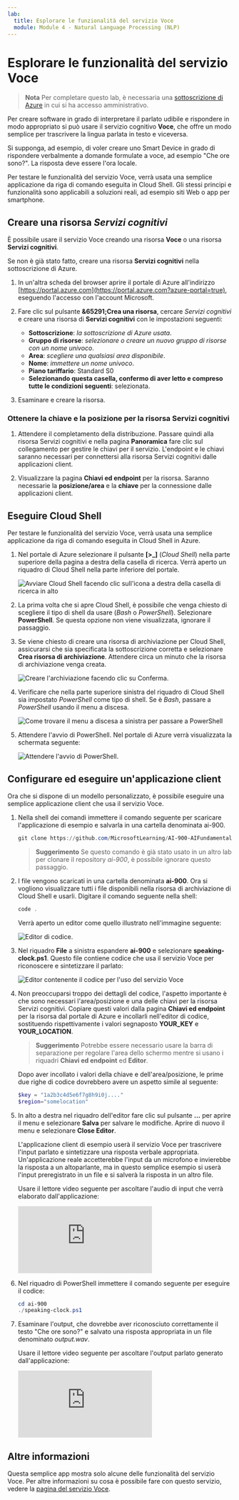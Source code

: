 ```yaml
---
lab:
  title: Esplorare le funzionalità del servizio Voce
  module: Module 4 - Natural Language Processing (NLP)
---
```


# <a name="explore-speech"></a>Esplorare le funzionalità del servizio Voce

> **Nota** Per completare questo lab, è necessaria una [sottoscrizione di Azure](https://azure.microsoft.com/free?azure-portal=true) in cui si ha accesso amministrativo.

Per creare software in grado di interpretare il parlato udibile e rispondere in modo appropriato si può usare il servizio cognitivo **Voce**, che offre un modo semplice per trascrivere la lingua parlata in testo e viceversa.

Si supponga, ad esempio, di voler creare uno Smart Device in grado di rispondere verbalmente a domande formulate a voce, ad esempio "Che ore sono?". La risposta deve essere l'ora locale.

Per testare le funzionalità del servizio Voce, verrà usata una semplice applicazione da riga di comando eseguita in Cloud Shell. Gli stessi principi e funzionalità sono applicabili a soluzioni reali, ad esempio siti Web o app per smartphone.

## <a name="create-a-cognitive-services-resource"></a>Creare una risorsa *Servizi cognitivi*

È possibile usare il servizio Voce creando una risorsa **Voce** o una risorsa **Servizi cognitivi**.

Se non è già stato fatto, creare una risorsa **Servizi cognitivi** nella sottoscrizione di Azure.

1. In un'altra scheda del browser aprire il portale di Azure all'indirizzo [https://portal.azure.com](https://portal.azure.com?azure-portal=true), eseguendo l'accesso con l'account Microsoft.

1. Fare clic sul pulsante **&65291;Crea una risorsa**, cercare *Servizi cognitivi* e creare una risorsa di **Servizi cognitivi** con le impostazioni seguenti:
    - **Sottoscrizione**: *la sottoscrizione di Azure usata*.
    - **Gruppo di risorse**: *selezionare o creare un nuovo gruppo di risorse con un nome univoco*.
    - **Area**: *scegliere una qualsiasi area disponibile*.
    - **Nome**: *immettere un nome univoco*.
    - **Piano tariffario**: Standard S0
    - **Selezionando questa casella, confermo di aver letto e compreso tutte le condizioni seguenti**: selezionata.

1. Esaminare e creare la risorsa.

### <a name="get-the-key-and-location-for-your-cognitive-services-resource"></a>Ottenere la chiave e la posizione per la risorsa Servizi cognitivi

1. Attendere il completamento della distribuzione. Passare quindi alla risorsa Servizi cognitivi e nella pagina **Panoramica** fare clic sul collegamento per gestire le chiavi per il servizio. L'endpoint e le chiavi saranno necessari per connettersi alla risorsa Servizi cognitivi dalle applicazioni client.

1. Visualizzare la pagina **Chiavi ed endpoint** per la risorsa. Saranno necessarie la **posizione/area** e la **chiave** per la connessione dalle applicazioni client.

## <a name="run-cloud-shell"></a>Eseguire Cloud Shell

Per testare le funzionalità del servizio Voce, verrà usata una semplice applicazione da riga di comando eseguita in Cloud Shell in Azure.

1. Nel portale di Azure selezionare il pulsante **[>_]** (*Cloud Shell*) nella parte superiore della pagina a destra della casella di ricerca. Verrà aperto un riquadro di Cloud Shell nella parte inferiore del portale.

    ![Avviare Cloud Shell facendo clic sull'icona a destra della casella di ricerca in alto](media/recognize-synthesize-speech/powershell-portal-guide-1.png)

1. La prima volta che si apre Cloud Shell, è possibile che venga chiesto di scegliere il tipo di shell da usare (*Bash* o *PowerShell*). Selezionare **PowerShell**. Se questa opzione non viene visualizzata, ignorare il passaggio.  

1. Se viene chiesto di creare una risorsa di archiviazione per Cloud Shell, assicurarsi che sia specificata la sottoscrizione corretta e selezionare **Crea risorsa di archiviazione**. Attendere circa un minuto che la risorsa di archiviazione venga creata.

    ![Creare l'archiviazione facendo clic su Conferma.](media/recognize-synthesize-speech/powershell-portal-guide-2.png)

1. Verificare che nella parte superiore sinistra del riquadro di Cloud Shell sia impostato *PowerShell* come tipo di shell. Se è *Bash*, passare a *PowerShell* usando il menu a discesa.

    ![Come trovare il menu a discesa a sinistra per passare a PowerShell](media/recognize-synthesize-speech/powershell-portal-guide-3.png)

1. Attendere l'avvio di PowerShell. Nel portale di Azure verrà visualizzata la schermata seguente:  

    ![Attendere l'avvio di PowerShell.](media/recognize-synthesize-speech/powershell-prompt.png)

## <a name="configure-and-run-a-client-application"></a>Configurare ed eseguire un'applicazione client

Ora che si dispone di un modello personalizzato, è possibile eseguire una semplice applicazione client che usa il servizio Voce.

1. Nella shell dei comandi immettere il comando seguente per scaricare l'applicazione di esempio e salvarla in una cartella denominata ai-900.

    ```PowerShell
    git clone https://github.com/MicrosoftLearning/AI-900-AIFundamentals ai-900
    ```

    >**Suggerimento** Se questo comando è già stato usato in un altro lab per clonare il repository *ai-900*, è possibile ignorare questo passaggio.

1. I file vengono scaricati in una cartella denominata **ai-900**. Ora si vogliono visualizzare tutti i file disponibili nella risorsa di archiviazione di Cloud Shell e usarli. Digitare il comando seguente nella shell:

     ```PowerShell
    code .
    ```

    Verrà aperto un editor come quello illustrato nell'immagine seguente:

    ![Editor di codice.](media/recognize-synthesize-speech/powershell-portal-guide-4.png)

1. Nel riquadro **File** a sinistra espandere **ai-900** e selezionare **speaking-clock.ps1**. Questo file contiene codice che usa il servizio Voce per riconoscere e sintetizzare il parlato:

    ![Editor contenente il codice per l'uso del servizio Voce](media/recognize-synthesize-speech/speaking-clock-code.png)

1. Non preoccuparsi troppo dei dettagli del codice, l'aspetto importante è che sono necessari l'area/posizione e una delle chiavi per la risorsa Servizi cognitivi. Copiare questi valori dalla pagina **Chiavi ed endpoint** per la risorsa dal portale di Azure e incollarli nell'editor di codice, sostituendo rispettivamente i valori segnaposto **YOUR_KEY** e **YOUR_LOCATION**.

    > **Suggerimento** Potrebbe essere necessario usare la barra di separazione per regolare l'area dello schermo mentre si usano i riquadri **Chiavi ed endpoint** ed **Editor**.

    Dopo aver incollato i valori della chiave e dell'area/posizione, le prime due righe di codice dovrebbero avere un aspetto simile al seguente:

    ```PowerShell
    $key = "1a2b3c4d5e6f7g8h9i0j...."
    $region="somelocation"
    ```

1. In alto a destra nel riquadro dell'editor fare clic sul pulsante **...** per aprire il menu e selezionare **Salva** per salvare le modifiche. Aprire di nuovo il menu e selezionare **Close Editor**.

    L'applicazione client di esempio userà il servizio Voce per trascrivere l'input parlato e sintetizzare una risposta verbale appropriata. Un'applicazione reale accetterebbe l'input da un microfono e invierebbe la risposta a un altoparlante, ma in questo semplice esempio si userà l'input preregistrato in un file e si salverà la risposta in un altro file.

    Usare il lettore video seguente per ascoltare l'audio di input che verrà elaborato dall'applicazione:

    <div class="embeddedvideo"><iframe src="https://www.microsoft.com/videoplayer/embed/RWMAvi" frameborder="0" allowfullscreen="true" data-linktype="external"></iframe></div>

1. Nel riquadro di PowerShell immettere il comando seguente per eseguire il codice:

    ```PowerShell
    cd ai-900
    ./speaking-clock.ps1
    ```

1. Esaminare l'output, che dovrebbe aver riconosciuto correttamente il testo "Che ore sono?" e salvato una risposta appropriata in un file denominato *output.wav*.

    Usare il lettore video seguente per ascoltare l'output parlato generato dall'applicazione:

    <div class="embeddedvideo"><iframe src="https://www.microsoft.com/videoplayer/embed/RWMSIU" frameborder="0" allowfullscreen="true" data-linktype="external"></iframe></div>

## <a name="learn-more"></a>Altre informazioni

Questa semplice app mostra solo alcune delle funzionalità del servizio Voce. Per altre informazioni su cosa è possibile fare con questo servizio, vedere la [pagina del servizio Voce](https://azure.microsoft.com/services/cognitive-services/speech-services/).
